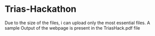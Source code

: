 # Trias-Hackathon
Due to the size of the files, i can upload only the most essential files.
A sample Output of the webpage is present in the TriasHack.pdf file
